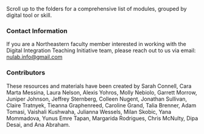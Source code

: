 Scroll up to the folders for a comprehensive list of modules, grouped by digital tool or skill.

<h3>Contact Information</h3>

If you are a Northeastern faculty member interested in working with the Digital Integration Teaching Initiative team, please reach out to us via email: nulab.info@gmail.com

<h3>Contributors</h3>

These resources and materials have been created by Sarah Connell, Cara Marta Messina, Laura Nelson, Alexis Yohros, Molly Nebiolo, Garrett Morrow, Juniper Johnson, Jeffrey Sternberg, Colleen Nugent, Jonathan Sullivan, Claire Tratnyek, Tieanna Graphenreed, Caroline Grand, Talia Brenner, Adam Tomasi, Vaishali Kushwaha, Julianna Wessels, Milan Skobic, Yana Mommadova, Yunus Emre Tapan, Margarida Rodrigues, Chris McNulty, Dipa Desai, and Ana Abraham.

